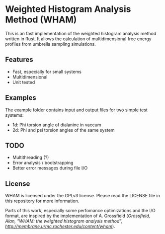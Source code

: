 Weighted Histogram Analysis Method (WHAM)
===
This is an fast implementation of the weighted histogram analysis method
written in Rust. It allows the calculation of multidimensional free energy profiles
from umbrella sampling simulations.

Features
---
- Fast, especially for small systems
- Multidimensional
- Unit tested

Examples
---
The example folder contains input and output files for two simple test systems:

- 1d: Phi torsion angle of dialanine in vaccum
- 2d: Phi and psi torsion angles of the same system


TODO
---
- Multithreading (?)
- Error analysis / bootstrapping
- Better error messages during file I/O

License 
---
WHAM is licensed under the GPLv3 license. Please read the LICENSE file in this
repository for more information.

Parts of this work, especially some perfomance optimizations and the I/O format, are inspired by the
implementation of A. Grossfield (*Grossfield, Alan, "WHAM: the weighted histogram analysis method", http://membrane.urmc.rochester.edu/content/wham*).
